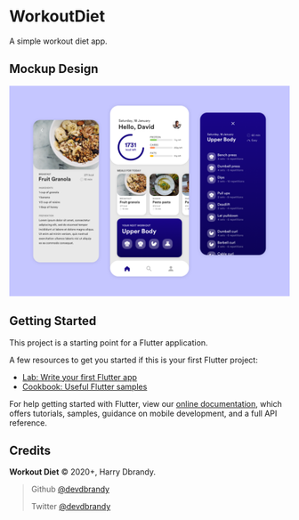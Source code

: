 # WorkoutDiet

A simple workout diet app.

## Mockup Design

![Mockup Design](design.png)

## Getting Started

This project is a starting point for a Flutter application.

A few resources to get you started if this is your first Flutter project:

- [Lab: Write your first Flutter app](https://flutter.dev/docs/get-started/codelab)
- [Cookbook: Useful Flutter samples](https://flutter.dev/docs/cookbook)

For help getting started with Flutter, view our
[online documentation](https://flutter.dev/docs), which offers tutorials,
samples, guidance on mobile development, and a full API reference.

## Credits

**Workout Diet** © 2020+, Harry Dbrandy.

> Github [@devdbrandy](https://github.com/devdbrandy)
>
> Twitter [@devdbrandy](https://twitter.com/devdbrandy)
